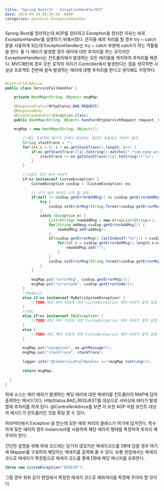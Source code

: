 ```yaml
---
title: "Spring-Boot(3) : ExceptionHandler정리"
date: 2019-09-19 08:26:28 -0400
categories: pointcut ExceptionHandler
---
```


Spring-Boot를 정리하는데 AOP를 정리하고 Exception을 정리한 이유는 바로 ExceptionHandler를 설명하기 위해서였다.
흔히들 예외 처리를 할 경우 try ~ catch 문을 사용하게 되는데 ExceptionHandler는 try ~ catch 부분에 catch가 하는
역활들을 한다. 둘 다 에러가 발생할 경우 에러에 대한 후처리를 하는 곳이지만 ExceptionHandlers는 컨트롤러에서 발생하는
모든 에러들을 캐치하여 후처리를 해준다. MVC패턴에 경우 모든 로직의 처리가 Controller에서 발생한다는 점을 생각하면 
사실상 프로젝트 전반에 걸쳐 발생하는 에러에 대행 후처리를 한다고 생각해도 무방하다.

```java

@ControllerAdvice
public class ServiceFailHandler {

	private HashMap<String, Object> msgMap;
	
	@ResponseStatus(HttpStatus.BAD_REQUEST)
	@ResponseBody
	@ExceptionHandler(Exception.class)
	public HashMap<String, Object> handle(HttpServletRequest request, Exception ex) throws Throwable {
 	
	msgMap = new HashMap<String, Object>();
    
    	//해당 프로젝트 패키지 안에서 발생하는 에러만 추출해서 메세지 출력
		String stackTrace = "";
		for(int i = 0; i < ex.getStackTrace().length; i++) {
			if(ex.getStackTrace()[i].toString().matches(".*com.mymy.project.*")) {
				stackTrace += ex.getStackTrace()[i].toString()+"\n";
			}
		}
		
		//사용자 정의 에러 메세지 
		if(ex instanceof CustomException) {
			CustomException cusExp = (CustomException) ex;
			
			// 추가 에러 메세지 추가 할 경우
			if(null != cusExp.getErrorAddMsg() && cusExp.getErrorAddMsg().length > 0) {
				try {
					cusExp.setErrorMsg(String.format(cusExp.getErrorMsg(), cusExp.getErrorAddMsg()));
				} 
				catch (Exception e) {
					List<String> newAddMsg = new ArrayList<String>();
					for(String addmsg:cusExp.getErrorAddMsg()) {
						newAddMsg.add(addmsg);
					}
					if(cusExp.getErrorMsg().lastIndexOf("%s")+1 > cusExp.getErrorAddMsg().length) {
						for(int i = cusExp.getErrorAddMsg().length;i<cusExp.getErrorMsg().lastIndexOf("%s")+1;i++) {
							newAddMsg.add("");
						}
					}
					cusExp.setErrorMsg(String.format(cusExp.getErrorMsg(), newAddMsg.toArray()));
				}
			}
			
			msgMap.put("errorMsg", cusExp.getErrorMsg());
			msgMap.put("errorCode", cusExp.getErrorCode());
		}
		//MyBatis
		else if(ex instanceof MyBatisSystemException) {
			//TODO:해당 에러 타입에 대한 CustomException 에러 메세지 출력 설정
		} 
		//SQL
		else if(ex instanceof SQLException) {
			//TODO:해당 에러 타입에 대한 CustomException 에러 메세지 출력 설정    
		} 
		else {
			//TODO:해당 에러 타입에 대한 CustomException 에러 메세지 출력 설정    
		}
		
		msgMap.put("exception", ex.getMessage());
		msgMap.put("stackTrace", stackTrace);
		
		logger.info("@ComServiceFailHandler =>"+msgMap.toString());
		
		return msgMap;
    
  }
}
```

위에 소스는 에러 예외가 발생하는 해당 에러에 대한 메세지를 컨트롤러의 MAP에 담아 촐력하는 메서드이다,
HttpStatus.BAD_REQUEST를 대상으로 서버상에 에러가 발생할때 후처리를 하게 된다. @ControllerAdvice를 보면 
이 또한 AOP 처럼 포인트 대상의 메서드가 컨트롤러인 것을 확일 할 수 있다. 

파라미터에서 Exception 을 받는데 모든 예외 처리의 클래스가 여기에 담겨진다. 
특수하게 잦은 에러의 경우 instanceof를 사용하여 해당 에러의 형태를 특정하여 후처리 해주어야 한다. 

간단한 설명을 위해 위에 코드에는 담기지 않았지만
메세지코드를 DB에 담을 경우 여기에 Mapper를 구성하여 해당하는 메세지를 출력해 줄 수 있다.
보통 현업에서는 메세지코드로 메세지가 특정됨으로 메세지 코드를 통해 DB에 해당 메시지를 조회한다. 
```java
throw new CustomException("E01010");
```
그럴 경우 위와 같이 현업에서 특정한 메세지 코드로 예외처리를 특정해 주어야 할 것이다.

